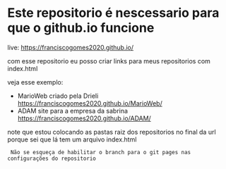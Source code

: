 # Este repositorio é nescessario para que o github.io funcione

live: https://franciscogomes2020.github.io/

com esse repositorio eu posso criar links para meus repositorios com index.html

veja esse exemplo:

- MarioWeb criado pela Drieli https://franciscogomes2020.github.io/MarioWeb/
- ADAM site para a empresa da sabrina  https://franciscogomes2020.github.io/ADAM/

note que estou colocando as pastas raiz dos repositorios no final da url porque sei que lá tem um arquivo index.html

``` Não se esqueça de habilitar o branch para o git pages nas configurações do repositorio```
